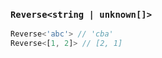 
###  `Reverse<string | unknown[]>`


``` typescript
Reverse<'abc'> // 'cba'
Reverse<[1, 2]> // [2, 1]
```

			